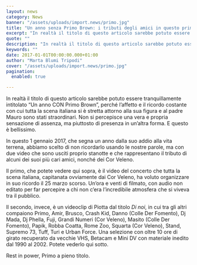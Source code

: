 ```yaml
---
layout: news
category: News
banner: "/assets/uploads/import.news/primo.jpg"
title: "Un anno senza Primo Brown: i tributi degli amici in questo primo gennaio 2017"
excerpt: "In realtà il titolo di questo articolo sarebbe potuto essere tranquillamente intitolato “Un anno CON Primo Brown”, perché l’affetto e il ricordo costante con cui tutta la scena italiana si è stretta attorno alla sua figura e al padre Mauro sono stati straordinari. Non si percepisce una vera e propria sensazione di assenza, ma piuttosto di presenza [&hellip"
quote: ""
description: "In realtà il titolo di questo articolo sarebbe potuto essere tranquillamente intitolato “Un anno CON Primo Brown”, perché l’affetto e il ricordo costante con cui tutta la scena italiana si è stretta attorno alla sua figura e al padre Mauro sono stati straordinari. Non si percepisce una vera e propria sensazione di assenza, ma piuttosto di presenza [&hellip"
keywords: ""
date: 2017-01-01T00:00:00.000+01:00
author: "Marta Blumi Tripodi"
cover: "/assets/uploads/import.news/primo.jpg"
pagination:
  enabled: true

---
```


In realtà il titolo di questo articolo sarebbe potuto essere tranquillamente intitolato “Un anno CON Primo Brown”, perché l’affetto e il ricordo costante con cui tutta la scena italiana si è stretta attorno alla sua figura e al padre Mauro sono stati straordinari. Non si percepisce una vera e propria sensazione di assenza, ma piuttosto di presenza in un’altra forma. E questo è bellissimo.

In questo 1 gennaio 2017, che segna un anno dalla suo addio alla vita terrena, abbiamo scelto di non ricordarlo usando le nostre parole, ma con due video che sono usciti proprio stanotte e che rappresentano il tributo di alcuni dei suoi più cari amici, nonché dei Cor Veleno.

Il primo, che potete vedere qui sopra, è il video del concerto che tutta la scena italiana, capitanata ovviamente dai Cor Veleno, ha voluto organizzare in suo ricordo il 25 marzo scorso. Un’ora e venti di filmato, con audio non editato per far percepire a chi non c’era l’incredibile atmosfera che si viveva tra il pubblico.

Il secondo, invece, è un videoclip di Piotta dal titolo _Di noi_, in cui tra gli altri compaiono Primo, Amir, Brusco, Crash Kid, Danno (Colle Der Fomento), Dj Mada, Dj Phella, Fuji, Grandi Numeri (Cor Veleno), Masito (Colle Der Fomento), Papik, Robba Coatta, Rome Zoo, Squarta (Cor Veleno), Stand, Supremo 73, Tuff, Turi e Urban Force. Una selezione con oltre 10 ore di girato recuperato da vecchie VHS, Betacam e Mini DV con materiale inedito dal 1990 al 2002\. Potete vederlo qui sotto.

Rest in power, Primo a pieno titolo.